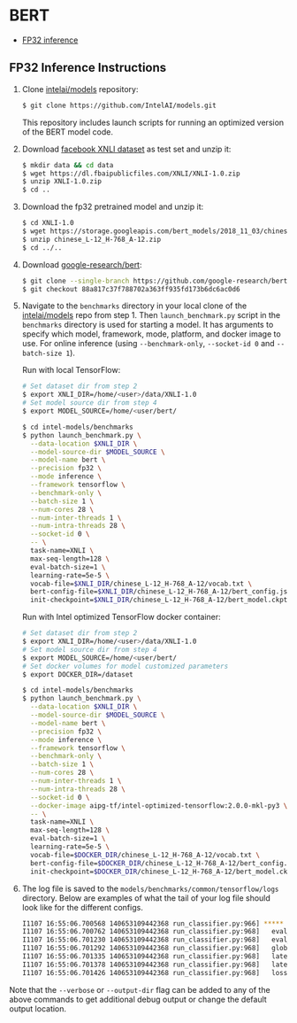 # BERT

- [FP32 inference](#fp32-inference-instructions)

## FP32 Inference Instructions


1. Clone [intelai/models](https://github.com/IntelAI/models) repository:

   ```bash
   $ git clone https://github.com/IntelAI/models.git
   ```

   This repository includes launch scripts for running an optimized version of the BERT model code.


2. Download [facebook XNLI dataset](https://github.com/facebookresearch/XNLI) as test set and unzip it:

   ```bash
   $ mkdir data && cd data
   $ wget https://dl.fbaipublicfiles.com/XNLI/XNLI-1.0.zip
   $ unzip XNLI-1.0.zip
   $ cd ..
   ```


3. Download the fp32 pretrained model and unzip it:

   ```bash
   $ cd XNLI-1.0
   $ wget https://storage.googleapis.com/bert_models/2018_11_03/chinese_L-12_H-768_A-12.zip
   $ unzip chinese_L-12_H-768_A-12.zip
   $ cd ../..
   ```


4. Download [google-research/bert](https://github.com/google-research/bert):

   ```bash
   $ git clone --single-branch https://github.com/google-research/bert.git && cd bert/
   $ git checkout 88a817c37f788702a363ff935fd173b6dc6ac0d6
   ```


5. Navigate to the `benchmarks` directory in your local clone of the [intelai/models](https://github.com/IntelAI/models) repo from step 1. Then `launch_benchmark.py` script in the `benchmarks` directory is used for starting a model. It has arguments to specify which model, framework, mode, platform, and docker image to use.
   For online inference (using `--benchmark-only`, `--socket-id 0` and `--batch-size 1`).

   Run with local TensorFlow:
   ```bash
   # Set dataset dir from step 2
   $ export XNLI_DIR=/home/<user>/data/XNLI-1.0
   # Set model source dir from step 4
   $ export MODEL_SOURCE=/home/<user/bert/
   
   $ cd intel-models/benchmarks
   $ python launch_benchmark.py \
     --data-location $XNLI_DIR \
     --model-source-dir $MODEL_SOURCE \
     --model-name bert \
     --precision fp32 \
     --mode inference \
     --framework tensorflow \
     --benchmark-only \
     --batch-size 1 \
     --num-cores 28 \
     --num-inter-threads 1 \
     --num-intra-threads 28 \
     --socket-id 0 \
     -- \
     task-name=XNLI \
     max-seq-length=128 \
     eval-batch-size=1 \
     learning-rate=5e-5 \
     vocab-file=$XNLI_DIR/chinese_L-12_H-768_A-12/vocab.txt \
     bert-config-file=$XNLI_DIR/chinese_L-12_H-768_A-12/bert_config.json \
     init-checkpoint=$XNLI_DIR/chinese_L-12_H-768_A-12/bert_model.ckpt
   ```

   Run with Intel optimized TensorFlow docker container:
   ```bash
   # Set dataset dir from step 2
   $ export XNLI_DIR=/home/<user>/data/XNLI-1.0
   # Set model source dir from step 4
   $ export MODEL_SOURCE=/home/<user/bert/
   # Set docker volumes for model customized parameters
   $ export DOCKER_DIR=/dataset

   $ cd intel-models/benchmarks
   $ python launch_benchmark.py \
     --data-location $XNLI_DIR \
     --model-source-dir $MODEL_SOURCE \
     --model-name bert \
     --precision fp32 \
     --mode inference \
     --framework tensorflow \
     --benchmark-only \
     --batch-size 1 \
     --num-cores 28 \
     --num-inter-threads 1 \
     --num-intra-threads 28 \
     --socket-id 0 \
     --docker-image aipg-tf/intel-optimized-tensorflow:2.0.0-mkl-py3 \
     -- \
     task-name=XNLI \
     max-seq-length=128 \
     eval-batch-size=1 \
     learning-rate=5e-5 \
     vocab-file=$DOCKER_DIR/chinese_L-12_H-768_A-12/vocab.txt \
     bert-config-file=$DOCKER_DIR/chinese_L-12_H-768_A-12/bert_config.json \
     init-checkpoint=$DOCKER_DIR/chinese_L-12_H-768_A-12/bert_model.ckpt
   ```


6. The log file is saved to the `models/benchmarks/common/tensorflow/logs` directory. Below are examples of what the tail of your log file should look like for the different configs.

   ```bash
   I1107 16:55:06.700568 140653109442368 run_classifier.py:966] ***** Eval results *****
   I1107 16:55:06.700762 140653109442368 run_classifier.py:968]   eval_accuracy = 0.6838235
   I1107 16:55:06.701230 140653109442368 run_classifier.py:968]   eval_loss = 0.6279106
   I1107 16:55:06.701292 140653109442368 run_classifier.py:968]   global_step = 408
   I1107 16:55:06.701335 140653109442368 run_classifier.py:968]   latency_per_step = 0.0682590562923
   I1107 16:55:06.701378 140653109442368 run_classifier.py:968]   latency_total = 27.8496949673
   I1107 16:55:06.701426 140653109442368 run_classifier.py:968]   loss = 0.6279106
   ```


Note that the `--verbose` or `--output-dir` flag can be added to any of the above commands to get additional debug output or change the default output location.
